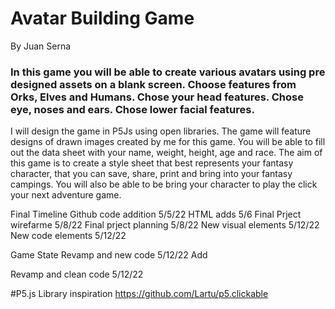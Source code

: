 # Avatar Building Game
By Juan Serna
### In this game you will be able to create various avatars using pre designed assets on a blank screen. Choose features from Orks, Elves and Humans. Chose your head features. Chose eye, noses and ears. Chose lower facial features.

I will design the game in P5Js using open libraries. The game will feature designs of  drawn images created by me for this game.
You will be able to fill out the data sheet with your name, weight, height, age and race.
The aim of this game is to create a style sheet that best represents your fantasy character, that you can save, share, print and bring into your fantasy campings. You will also be able to be bring your character to play the click your next adventure game.



Final Timeline
Github code addition 5/5/22
HTML adds 5/6
Final Prject wirefarme 5/8/22
Final prject planning 5/8/22
New visual elements 5/12/22
New code elements 5/12/22

Game State 
Revamp and new code 5/12/22
Add

Revamp and clean code
5/12/22


#P5.js Library inspiration https://github.com/Lartu/p5.clickable
